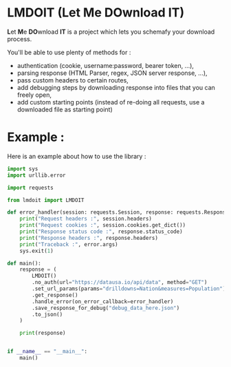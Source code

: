 # LMDOIT (Let Me DOwnload IT)

**L**et **M**e **DO**wnload **IT** is a project which lets you schemafy your download process.

You'll be able to use plenty of methods for :
-   authentication (cookie, username:password, bearer token, ...),
-   parsing response (HTML Parser, regex, JSON server response, ...),
-   pass custom headers to certain routes,
-   add debugging steps by downloading response into files that you can freely open,
-   add custom starting points (instead of re-doing all requests, use a downloaded file as starting point)

# Example :

Here is an example about how to use the library :

```python
import sys
import urllib.error

import requests

from lmdoit import LMDOIT

def error_handler(session: requests.Session, response: requests.Response, error: urllib.error.HTTPError | requests.exceptions.HTTPError):
    print("Request headers :", session.headers)
    print("Request cookies :", session.cookies.get_dict())
    print("Response status code :", response.status_code)
    print("Response headers :", response.headers)
    print("Traceback :", error.args)
    sys.exit(1)

def main():
    response = (
        LMDOIT()
        .no_auth(url="https://datausa.io/api/data", method="GET")
        .set_url_params(params="drilldowns=Nation&measures=Population")
        .get_response()
        .handle_error(on_error_callback=error_handler)
        .save_response_for_debug("debug_data_here.json")
        .to_json()
    )

    print(response)


if __name__ == "__main__":
    main()
```